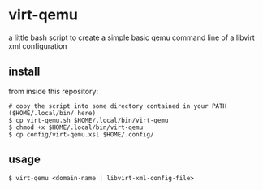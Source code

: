 # virt-qemu

a little bash script to create a simple basic qemu command line of a libvirt xml configuration

## install

from inside this repository:

```
# copy the script into some directory contained in your PATH ($HOME/.local/bin/ here)
$ cp virt-qemu.sh $HOME/.local/bin/virt-qemu
$ chmod +x $HOME/.local/bin/virt-qemu
$ cp config/virt-qemu.xsl $HOME/.config/
```

## usage

```
$ virt-qemu <domain-name | libvirt-xml-config-file> 
```
